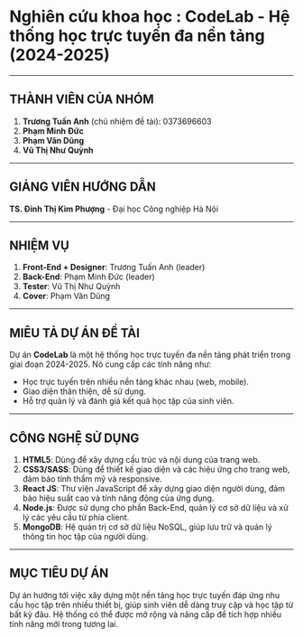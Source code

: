 # Nghiên cứu khoa học : CodeLab - Hệ thống học trực tuyến đa nền tảng (2024-2025)

---

## THÀNH VIÊN CỦA NHÓM

1. **Trương Tuấn Anh** (chủ nhiệm đề tài): 0373696603
2. **Phạm Minh Đức**
3. **Phạm Văn Dũng**
4. **Vũ Thị Như Quỳnh**

---

## GIẢNG VIÊN HƯỚNG DẪN

**TS. Đinh Thị Kim Phượng** - Đại học Công nghiệp Hà Nội

---

## NHIỆM VỤ

1. **Front-End + Designer**: Trương Tuấn Anh (leader)
2. **Back-End**: Phạm Minh Đức (leader)
3. **Tester**: Vũ Thị Như Quỳnh
4. **Cover**: Phạm Văn Dũng

---

## MIÊU TẢ DỰ ÁN ĐỀ TÀI

Dự án **CodeLab** là một hệ thống học trực tuyến đa nền tảng phát triển trong giai đoạn 2024-2025. Nó cung cấp các tính năng như:

- Học trực tuyến trên nhiều nền tảng khác nhau (web, mobile).
- Giao diện thân thiện, dễ sử dụng.
- Hỗ trợ quản lý và đánh giá kết quả học tập của sinh viên.

---

## CÔNG NGHỆ SỬ DỤNG

1. **HTML5**: Dùng để xây dựng cấu trúc và nội dung của trang web.
2. **CSS3/SASS**: Dùng để thiết kế giao diện và các hiệu ứng cho trang web, đảm bảo tính thẩm mỹ và responsive.
3. **React JS**: Thư viện JavaScript để xây dựng giao diện người dùng, đảm bảo hiệu suất cao và tính năng động của ứng dụng.
4. **Node.js**: Được sử dụng cho phần Back-End, quản lý cơ sở dữ liệu và xử lý các yêu cầu từ phía client.
5. **MongoDB**: Hệ quản trị cơ sở dữ liệu NoSQL, giúp lưu trữ và quản lý thông tin học tập của người dùng.

---

## MỤC TIÊU DỰ ÁN

Dự án hướng tới việc xây dựng một nền tảng học trực tuyến đáp ứng nhu cầu học tập trên nhiều thiết bị, giúp sinh viên dễ dàng truy cập và học tập từ bất kỳ đâu. Hệ thống có thể được mở rộng và nâng cấp để tích hợp nhiều tính năng mới trong tương lai.

